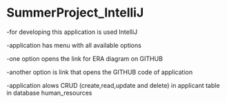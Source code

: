 # SummerProject_IntelliJ

-for developing this application is used IntelliJ

-application has menu with all available options

-one option opens the link for ERA diagram on GITHUB

-another option is link that opens the GITHUB code of application

-application alows CRUD (create,read,update and delete) in applicant table in database human_resources
